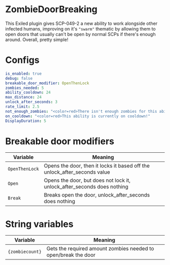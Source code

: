 # ZombieDoorBreaking
This Exiled plugin gives SCP-049-2 a new ability to work alongside other infected humans, improving on it's `"swarm"` thematic by allowing them to open doors that usually can't be open by normal SCPs if there's enough around. Overall, pretty simple!

# Configs
```yml
is_enabled: true
debug: false
breakable_door_modifier: OpenThenLock
zombies_needed: 5
ability_cooldown: 24
max_distance: 24
unlock_after_seconds: 3
rate_limit: 2.5
not_enough_zombies: "<color=red>There isn't enough zombies for this ability! You need {zombiecount} to open this door</color>"
on_cooldown: "<color=red>This ability is currently on cooldown!"
DisplayDuration: 5
```

# Breakable door modifiers
| Variable | Meaning |
| ------------- | ------------- |
| `OpenThenLock` | Opens the door, then it locks it based off the unlock_after_seconds value |
| `Open` | Opens the door, but does not lock it, unlock_after_seconds does nothing |
| `Break` | Breaks open the door, unlock_after_seconds does nothing |

# String variables
| Variable | Meaning |
| ------------- | ------------- |
| `{zombiecount}` | Gets the required amount zombies needed to open/break the door | 